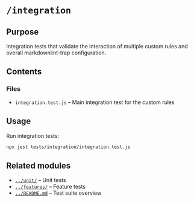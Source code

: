 # `/integration`

## Purpose

Integration tests that validate the interaction of multiple custom rules and overall markdownlint-trap configuration.

## Contents

### Files

* `integration.test.js` – Main integration test for the custom rules

## Usage

Run integration tests:

```bash
npx jest tests/integration/integration.test.js
```

## Related modules

* [`../unit/`](../unit/) – Unit tests
* [`../features/`](../features/) – Feature tests
* [`../README.md`](../README.md) – Test suite overview
